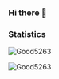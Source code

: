 ### Hi there 👋

<h3>Statistics</h3>
<p align="left"> <img src="https://komarev.com/ghpvc/?username=Good5263" alt="Good5263"/> </p>
<p align="left"><img src="https://github-readme-stats.vercel.app/api?username=Good5263&show_icons=true" alt="Good5263"/></p>
